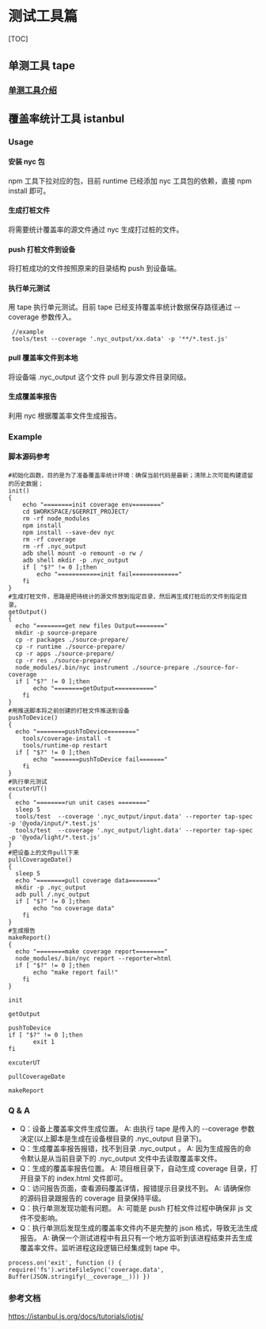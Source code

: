# 测试工具篇
[TOC]
## 单测工具 tape

### [单测工具介绍](https://github.com/shadow-node/tape#tape)
## 覆盖率统计工具 istanbul
### Usage
#### 安装 nyc 包
npm 工具下拉对应的包，目前 runtime 已经添加 nyc 工具包的依赖，直接 npm install 即可。
#### 生成打桩文件
将需要统计覆盖率的源文件通过 nyc 生成打过桩的文件。
#### push 打桩文件到设备
将打桩成功的文件按照原来的目录结构 push 到设备端。
#### 执行单元测试
用 tape 执行单元测试。目前 tape 已经支持覆盖率统计数据保存路径通过 --coverage 参数传入。
```
 //example
 tools/test --coverage '.nyc_output/xx.data' -p '**/*.test.js'
```
#### pull 覆盖率文件到本地
将设备端 .nyc_output 这个文件 pull 到与源文件目录同级。

#### 生成覆盖率报告
利用 nyc 根据覆盖率文件生成报告。
### Example
#### 脚本源码参考

```
#初始化函数，目的是为了准备覆盖率统计环境：确保当前代码是最新；清除上次可能构建遗留的历史数据；
init()
{
    echo "========init coverage env========"
    cd $WORKSPACE/$GERRIT_PROJECT/
    rm -rf node_modules
    npm install
    npm install --save-dev nyc
    rm -rf coverage
    rm -rf .nyc_output
    adb shell mount -o remount -o rw /
    adb shell mkdir -p .nyc_output
    if [ "$?" != 0 ];then
        echo "============init fail============="
    fi
}
#生成打桩文件，思路是把待统计的源文件放到指定目录，然后再生成打桩后的文件到指定目录。
getOutput()
{
  echo "========get new files Output========"
  mkdir -p source-prepare
  cp -r packages ./source-prepare/
  cp -r runtime ./source-prepare/
  cp -r apps ./source-prepare/
  cp -r res ./source-prepare/
  node_modules/.bin/nyc instrument ./source-prepare ./source-for-coverage
  if [ "$?" != 0 ];then
       echo "========getOutput==========="
    fi
}
#用推送脚本将之前创建的打桩文件推送到设备
pushToDevice()
{
  echo "========pushToDevice========"
    tools/coverage-install -t
    tools/runtime-op restart
  if [ "$?" != 0 ];then
       echo "=======pushToDevice fail======="
    fi
}
#执行单元测试
excuterUT()
{
  echo "========run unit cases ========"
  sleep 5
  tools/test  --coverage '.nyc_output/input.data' --reporter tap-spec -p '@yoda/input/*.test.js'
  tools/test  --coverage '.nyc_output/light.data' --reporter tap-spec -p '@yoda/light/*.test.js'
}
#把设备上的文件pull下来
pullCoverageDate()
{
  sleep 5
  echo "========pull coverage data========"
  mkdir -p .nyc_output
  adb pull /.nyc_output 
  if [ "$?" != 0 ];then
       echo "no coverage data"
    fi
}
#生成报告
makeReport()
{
  echo "========make coverage report========"
  node_modules/.bin/nyc report --reporter=html
  if [ "$?" != 0 ];then
       echo "make report fail!"
    fi
}

init

getOutput

pushToDevice
if [ "$?" != 0 ];then
       exit 1
fi

excuterUT

pullCoverageDate

makeReport

```
### Q & A

* Q：设备上覆盖率文件生成位置。
  A: 由执行 tape 是传入的 --coverage 参数决定(以上脚本是生成在设备根目录的 .nyc_output 目录下)。
* Q：生成覆盖率报告报错，找不到目录 .nyc_output 。
  A: 因为生成报告的命令默认是从当前目录下的 .nyc_output 文件中去读取覆盖率文件。
* Q：生成的覆盖率报告位置。
  A: 项目根目录下，自动生成 coverage 目录，打开目录下的 index.html 文件即可。
* Q：访问报告页面，查看源码覆盖详情，报错提示目录找不到。
  A: 请确保你的源码目录跟报告的 coverage 目录保持平级。
* Q：执行单测发现功能有问题。
  A: 可能是 push 打桩文件过程中确保非 js 文件不受影响。
* Q：执行单测后发现生成的覆盖率文件内不是完整的 json 格式，导致无法生成报告。
  A: 确保一个测试进程中有且只有一个地方监听到该进程结束并去生成覆盖率文件。监听进程这段逻辑已经集成到 tape 中。

```
process.on('exit', function () { require('fs').writeFileSync('coverage.data', Buffer(JSON.stringify(__coverage__))) })
```

### 参考文档
https://istanbul.js.org/docs/tutorials/iotjs/